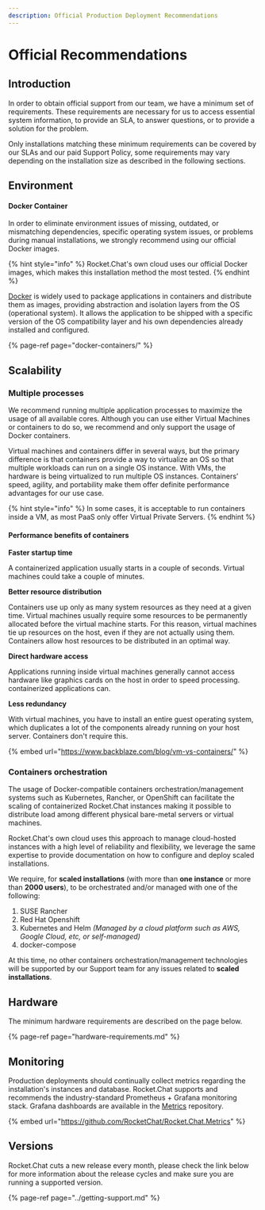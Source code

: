 ```yaml
---
description: Official Production Deployment Recommendations
---
```


# Official Recommendations

## Introduction

In order to obtain official support from our team, we have a minimum set of requirements. These requirements are necessary for us to access essential system information, to provide an SLA, to answer questions, or to provide a solution for the problem.

Only installations matching these minimum requirements can be covered by our SLAs and our paid Support Policy, some requirements may vary depending on the installation size as described in the following sections.

## Environment

#### Docker Container

In order to eliminate environment issues of missing, outdated, or mismatching dependencies, specific operating system issues, or problems during manual installations, we strongly recommend using our official Docker images.

{% hint style="info" %}
Rocket.Chat's own cloud uses our official Docker images, which makes this installation method the most tested.
{% endhint %}

[Docker](https://www.docker.com/) is widely used to package applications in containers and distribute them as images, providing abstraction and isolation layers from the OS \(operational system\). It allows the application to be shipped with a specific version of the OS compatibility layer and his own dependencies already installed and configured.

{% page-ref page="docker-containers/" %}

## Scalability

### Multiple processes

We recommend running multiple application processes to maximize the usage of all available cores. Although you can use either Virtual Machines or containers to do so, we recommend and only support the usage of Docker containers.

Virtual machines and containers differ in several ways, but the primary difference is that containers provide a way to virtualize an OS so that multiple workloads can run on a single OS instance. With VMs, the hardware is being virtualized to run multiple OS instances. Containers’ speed, agility, and portability make them offer definite performance advantages for our use case.

{% hint style="info" %}
In some cases, it is acceptable to run containers inside a VM, as most PaaS only offer Virtual Private Servers.
{% endhint %}

#### Performance benefits of containers

**Faster startup time**

A containerized application usually starts in a couple of seconds. Virtual machines could take a couple of minutes.

**Better resource distribution**

Containers use up only as many system resources as they need at a given time. Virtual machines usually require some resources to be permanently allocated before the virtual machine starts. For this reason, virtual machines tie up resources on the host, even if they are not actually using them. Containers allow host resources to be distributed in an optimal way.

**Direct hardware access**

Applications running inside virtual machines generally cannot access hardware like graphics cards on the host in order to speed processing. containerized applications can.

**Less redundancy**

With virtual machines, you have to install an entire guest operating system, which duplicates a lot of the components already running on your host server. Containers don't require this.

{% embed url="https://www.backblaze.com/blog/vm-vs-containers/" %}

### Containers orchestration

The usage of Docker-compatible containers orchestration/management systems such as Kubernetes, Rancher, or OpenShift can facilitate the scaling of containerized Rocket.Chat instances making it possible to distribute load among different physical bare-metal servers or virtual machines.

Rocket.Chat's own cloud uses this approach to manage cloud-hosted instances with a high level of reliability and flexibility, we leverage the same expertise to provide documentation on how to configure and deploy scaled installations.

We require, for **scaled installations** \(with more than **one instance** or more than **2000 users**\), to be orchestrated and/or managed with one of the following:

1. SUSE Rancher
2. Red Hat Openshift
3. Kubernetes and Helm _\(Managed by a cloud platform such as AWS, Google Cloud, etc, or self-managed\)_
4. docker-compose

At this time, no other containers orchestration/management technologies will be supported by our Support team for any issues related to **scaled installations**.

## Hardware

The minimum hardware requirements are described on the page below. 

{% page-ref page="hardware-requirements.md" %}

## Monitoring

Production deployments should continually collect metrics regarding the installation's instances and database. Rocket.Chat supports and recommends the industry-standard Prometheus + Grafana monitoring stack. Grafana dashboards are available in the [Metrics](https://github.com/RocketChat/Rocket.Chat.Metrics) repository.

{% embed url="https://github.com/RocketChat/Rocket.Chat.Metrics" %}

## Versions

Rocket.Chat cuts a new release every month, please check the link below for more information about the release cycles and make sure you are running a supported version.

{% page-ref page="../getting-support.md" %}



